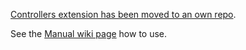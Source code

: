 [Controllers extension has been moved to an own repo](https://github.com/libgdx/gdx-controllers).

See the [Manual wiki page](https://github.com/libgdx/gdx-controllers/wiki) how to use.
